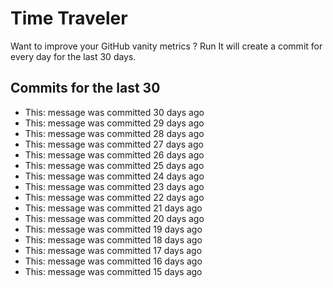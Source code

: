 # Time Traveler

Want to improve your GitHub vanity metrics ?
Run 
It will create a commit for every day for the last 30 days.

## Commits for the last 30

- This: message was committed 30 days ago
- This: message was committed 29 days ago
- This: message was committed 28 days ago
- This: message was committed 27 days ago
- This: message was committed 26 days ago
- This: message was committed 25 days ago
- This: message was committed 24 days ago
- This: message was committed 23 days ago
- This: message was committed 22 days ago
- This: message was committed 21 days ago
- This: message was committed 20 days ago
- This: message was committed 19 days ago
- This: message was committed 18 days ago
- This: message was committed 17 days ago
- This: message was committed 16 days ago
- This: message was committed 15 days ago
